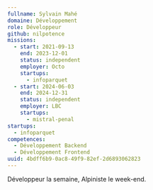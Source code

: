 ```yaml
---
fullname: Sylvain Mahé
domaine: Développement
role: Développeur
github: nilpotence
missions:
  - start: 2021-09-13
    end: 2023-12-01
    status: independent
    employer: Octo
    startups:
      - infoparquet
  - start: 2024-06-03
    end: 2024-12-31
    status: independent
    employer: LBC
    startups:
      - mistral-penal
startups:
  - infoparquet
competences:
  - Développement Backend
  - Développement Frontend
uuid: 4bdff6b9-0ac8-49f9-82ef-2d6893062823
---
```

Développeur la semaine, Alpiniste le week-end.